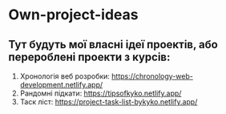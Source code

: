 # Own-project-ideas 
## Тут будуть мої власні ідеї проектів, або перероблені проекти з курсів:
1. Хронологія веб розробки: https://chronology-web-development.netlify.app/
1. Рандомні підкати: https://tipsofkyko.netlify.app/
1. Таск ліст: https://project-task-list-bykyko.netlify.app/
